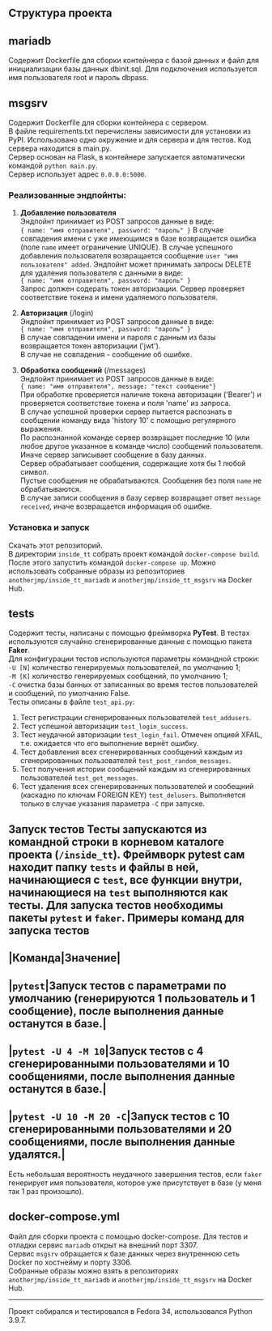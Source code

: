 ## Структура проекта

## mariadb
Содержит Dockerfile для сборки контейнера с базой данных и файл для инициализации базы данных dbinit.sql.
Для подключения используется имя пользователя root и пароль dbpass.

## msgsrv
Содержит Dockerfile для сборки контейнера с сервером.   
В файле requirements.txt перечислены зависимости для установки из PyPI. Использовано одно окружение и для сервера и для тестов. Код сервера находится в main.py.  
Сервер основан на Flask, в контейнере запускается автоматически командой `python main.py`.  
Сервер использует адрес `0.0.0.0:5000`.  

### Реализованные эндпойнты:  
1. **Добавление пользователя**  
Эндпойнт принимает из POST запросов данные в виде:  
`{ name: "имя отправителя", password: "пароль" }` 
В случае совпадения имени с уже имеющимся в базе возвращается ошибка (поле `name` имеет ограничение UNIQUE).
В случае успешного добавления пользователя возвращается сообщение `user "имя пользователя" added`.
Эндпойнт может принимать запросы DELETE для удаления пользователя с данными в виде:  
`{ name: "имя отправителя", password: "пароль" }`  
Запрос должен содерать токен авторизации. Сервер проверяет соответствие токена и имени удаляемого пользователя.

2. **Авторизация** (/login)  
Эндпойнт принимает из POST запросов данные в виде:  
`{ name: "имя отправителя", password: "пароль" }`  
В случае совпадении имени и пароля с данным из базы возвращается токен авторизации ('jwt').  
В случае не совпадения - сообщение об ошибке.  
  
3. **Обработка сообщений** (/messages)  
Эндпойнт принимает из POST запросов данные в виде:  
`{ name: "имя отправителя", message: "текст сообщение"}`  
При обработке проверяется наличие токена авторизации ('Bearer') и проверяется соответствие токена и поля 'name' из запроса.   
В случае успешной проверки сервер пытается распознать в сообщении команду вида 'history 10' с помощью регулярного выражения.  
По распознанной команде сервер возвращает последние 10 (или любое другое указанное в команде число) сообщений пользователя.  
Иначе сервер записывает сообщение в базу данных.  
Сервер обрабатывает сообщения, содержащие хотя бы 1 любой символ.   
Пустые сообщения не обрабатываются. Сообщения без поля `name` не обрабатываются.  
В случае записи сообщения в базу сервер возвращает ответ `message received`, иначе возвращается информация об ошибке.

### Установка и запуск
Скачать этот репозиторий.  
В директории `inside_tt` собрать проект командой `docker-compose build`.
После этого запустить командой `docker-compose up`.
Можно использовать собранные образы из репозиториев `anotherjmp/inside_tt_mariadb` и `anotherjmp/inside_tt_msgsrv` на Docker Hub.


## tests
Содержит тесты, написаны с помощью фреймворка **PyTest**. 
В тестах используются случайно сгенерированные данные с помощью пакета **Faker**.  
Для конфигурации тестов используются параметры командной строки:  
`-U [N]` количество генерируемых пользователей, по умолчанию 1;  
`-M [K]` количество генерируемых сообщений, по умолчанию 1;  
`-C` очистка базы банных от записанных во время тестов пользователей и сообщений, по умолчанию False.  
Тесты описаны в файле `test_api.py`:  
1. Тест регистрации сгенерированных пользователей `test_addusers`.
2. Тест успешной авторизации `test_login_success`.  
3. Тест неудачной авторизации `test_login_fail`. Отмечен опцией XFAIL, т.е. ожидается что его выполнение вернёт ошибку.  
4. Тест добавления всех сгенерированных сообщений каждым из сгенерированных пользователей `test_post_random_messages`.  
5. Тест получения истории сообщений каждым из сгенерированных пользователей `test_get_messages`.  
6. Тест удаления всех сгенерированных пользователей и сообещний (каскадно по ключам FOREIGN KEY) `test_delusers`. Выполняется только в случае указания параметра `-C` при запуске.

**Запуск тестов**
Тесты запускаются из командной строки в корневом каталоге проекта (`/inside_tt`).
Фреймворк pytest сам находит папку `tests` и файлы в ней, начинающиеся с `test`, все функции внутри, начинающиеся на `test` выполняются как тесты.
Для запуска тестов необходимы пакеты `pytest` и `faker`.
Примеры команд для запуска тестов
---
|Команда|Значение|
---
|`pytest`|Запуск тестов с параметрами по умолчанию (генерируются 1 пользователь и 1 сообщение), после выполнения данные останутся в базе.|
---
|`pytest -U 4 -M 10`|Запуск тестов с 4 сгенерированными пользователями и 10 сообщениями, после выполнения данные останутся в базе.|
---
|`pytest -U 10 -M 20 -C`|Запуск тестов с 10 сгенерированными пользователями и 20 сообщениями, после выполнения данные удалятся.|
---
Есть небольшая вероятность неудачного завершения тестов, если `faker` генерирует имя пользователя, которое уже присутствует в базе (у меня так 1 раз произошло).

## docker-compose.yml
Файл для сборки проекта с помощью docker-compose. Для тестов и отладки сервис `mariadb` открыт на внешний порт 3307.  
Сервис `msgsrv` обращается к базе данных через внутреннюю сеть Docker по хостнейму и порту 3306.  
Собранные образы можно взять в репозиториях `anotherjmp/inside_tt_mariadb` и `anotherjmp/inside_tt_msgsrv` на Docker Hub.

---
Проект собирался и тестировался в Fedora 34, использовался Python 3.9.7.


